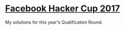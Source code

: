 # [Facebook Hacker Cup 2017](https://www.facebook.com/hackercup)

My solutions for this year's Qualification Round.
